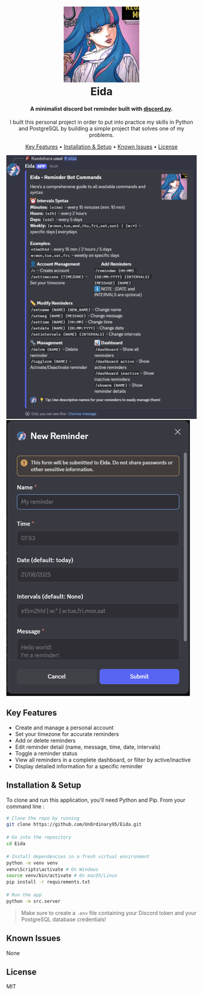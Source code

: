 <h1 align="center">
    <br>
    <img src="images/eida.png" width="200">
    <br>
    Eida
    <br>
</h1>

<h4 align="center">A minimalist discord bot reminder built with 
    <a href="https://discordpy.readthedocs.io/en/stable/" target="_blank">discord.py</a>.
</h4>

<p align="center">I built this personal project in order to put into practice my skills in Python and PostgreSQL by building a simple project that solves one of my problems. </p>

<p align="center">
  <a href="#key-features">Key Features</a> •
  <a href="#installation--setup">Installation & Setup</a> •
  <a href="#known-issues">Known Issues</a> •
  <a href="#license">License</a>
</p>


<img src="images/help.png">
<img src="images/remindme.png">

## Key Features

- Create and manage a personal account
- Set your timezone for accurate reminders
- Add or delete reminders
- Edit reminder detail (name, message, time, date, intervals)
- Toggle a reminder status
- View all reminders in a complete dashboard, or filter by active/inactive
- Display detailed information for a specific reminder

## Installation & Setup

To clone and run this application, you'll need Python and Pip.
From your command line :

```bash
# Clone the repo by running
git clone https://github.com/UnOrdinary95/Eida.git

# Go into the repository
cd Eida

# Install dependencies in a fresh virtual environment
python -m venv venv
venv\Scripts\activate # On Windows
source venv/bin/activate # On macOS/Linux
pip install -r requirements.txt

# Run the app
python -m src.server
```

> Make sure to create a `.env` file containing your Discord token and your PostgreSQL database credentials!

## Known Issues

None

## License

MIT

